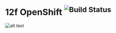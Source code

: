 # 12f OpenShift <sup> ![Build Status](https://travis-ci.org/srinivasa-vasu/openshift-12f.svg?branch=master) </sup>
![alt text](https://blog.openshift.com/wp-content/uploads/Logotype_RH_OpenShiftContainerPlatform_wLogo_CMYK_Black-1024x263.jpg "OCP")
